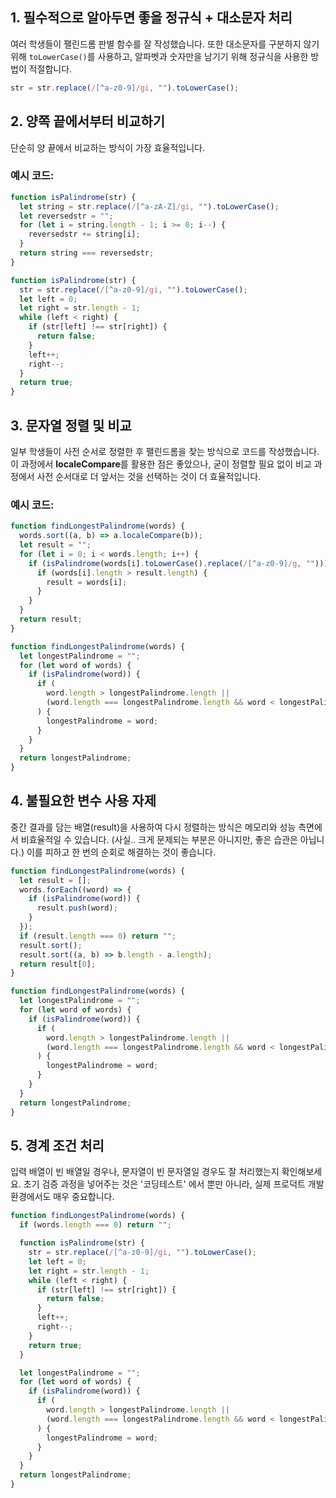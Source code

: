 ## 1. 필수적으로 알아두면 좋을 정규식 + 대소문자 처리

여러 학생들이 팰린드롬 판별 함수를 잘 작성했습니다.
또한 대소문자를 구분하지 않기 위해 `toLowerCase()`를 사용하고, 알파벳과 숫자만을 남기기 위해 정규식을 사용한 방법이 적절합니다.

```javascript
str = str.replace(/[^a-z0-9]/gi, "").toLowerCase();
```

## 2. 양쪽 끝에서부터 비교하기

단순히 양 끝에서 비교하는 방식이 가장 효율적입니다.

### 예시 코드:

```javascript
function isPalindrome(str) {
  let string = str.replace(/[^a-zA-Z]/gi, "").toLowerCase();
  let reversedstr = "";
  for (let i = string.length - 1; i >= 0; i--) {
    reversedstr += string[i];
  }
  return string === reversedstr;
}
```

```javascript
function isPalindrome(str) {
  str = str.replace(/[^a-z0-9]/gi, "").toLowerCase();
  let left = 0;
  let right = str.length - 1;
  while (left < right) {
    if (str[left] !== str[right]) {
      return false;
    }
    left++;
    right--;
  }
  return true;
}
```

## 3. 문자열 정렬 및 비교

일부 학생들이 사전 순서로 정렬한 후 팰린드롬을 찾는 방식으로 코드를 작성했습니다.
이 과정에서 **localeCompare**를 활용한 점은 좋았으나, 굳이 정렬할 필요 없이 비교 과정에서 사전 순서대로 더 앞서는 것을 선택하는 것이 더 효율적입니다.

### 예시 코드:

```javascript
function findLongestPalindrome(words) {
  words.sort((a, b) => a.localeCompare(b));
  let result = "";
  for (let i = 0; i < words.length; i++) {
    if (isPalindrome(words[i].toLowerCase().replace(/[^a-z0-9]/g, ""))) {
      if (words[i].length > result.length) {
        result = words[i];
      }
    }
  }
  return result;
}
```

```javascript
function findLongestPalindrome(words) {
  let longestPalindrome = "";
  for (let word of words) {
    if (isPalindrome(word)) {
      if (
        word.length > longestPalindrome.length ||
        (word.length === longestPalindrome.length && word < longestPalindrome)
      ) {
        longestPalindrome = word;
      }
    }
  }
  return longestPalindrome;
}
```

## 4. 불필요한 변수 사용 자제

중간 결과를 담는 배열(result)을 사용하여 다시 정렬하는 방식은 메모리와 성능 측면에서 비효율적일 수 있습니다.
(사실.. 크게 문제되는 부분은 아니지만, 좋은 습관은 아닙니다.)
이를 피하고 한 번의 순회로 해결하는 것이 좋습니다.

```javascript
function findLongestPalindrome(words) {
  let result = [];
  words.forEach((word) => {
    if (isPalindrome(word)) {
      result.push(word);
    }
  });
  if (result.length === 0) return "";
  result.sort();
  result.sort((a, b) => b.length - a.length);
  return result[0];
}
```

```javascript
function findLongestPalindrome(words) {
  let longestPalindrome = "";
  for (let word of words) {
    if (isPalindrome(word)) {
      if (
        word.length > longestPalindrome.length ||
        (word.length === longestPalindrome.length && word < longestPalindrome)
      ) {
        longestPalindrome = word;
      }
    }
  }
  return longestPalindrome;
}
```

## 5. 경계 조건 처리

입력 배열이 빈 배열일 경우나, 문자열이 빈 문자열일 경우도 잘 처리했는지 확인해보세요.
초기 검증 과정을 넣어주는 것은 '코딩테스트' 에서 뿐만 아니라, 실제 프로덕트 개발환경에서도 매우 중요합니다.

```javascript
function findLongestPalindrome(words) {
  if (words.length === 0) return "";

  function isPalindrome(str) {
    str = str.replace(/[^a-z0-9]/gi, "").toLowerCase();
    let left = 0;
    let right = str.length - 1;
    while (left < right) {
      if (str[left] !== str[right]) {
        return false;
      }
      left++;
      right--;
    }
    return true;
  }

  let longestPalindrome = "";
  for (let word of words) {
    if (isPalindrome(word)) {
      if (
        word.length > longestPalindrome.length ||
        (word.length === longestPalindrome.length && word < longestPalindrome)
      ) {
        longestPalindrome = word;
      }
    }
  }
  return longestPalindrome;
}
```
